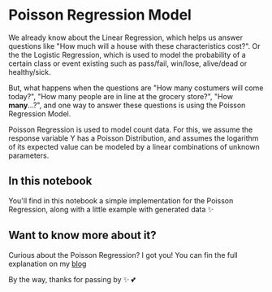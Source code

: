 # Poisson Regression Model
We already know about the Linear Regression, which helps us answer questions like "How much will a house with these characteristics cost?". Or the the Logistic Regression, which is used to model the probability of a certain class or event existing such as pass/fail, win/lose, alive/dead or healthy/sick.

But, what happens when the questions are "How many costumers will come today?", "How many people are in line at the grocery store?", "How **many**...?", and one way to answer these questions is using the Poisson Regression Model.

Poisson Regression is used to model count data. For this, we assume the response variable Y has a Poisson Distribution, and assumes the logarithm of its expected value can be modeled by a linear combinations of unknown parameters.

## In this notebook
You'll find in this notebook a simple implementation for the Poisson Regression, along with a little example with generated data :sparkles:

## Want to know more about it?
Curious about the Poisson Regression? I got you! You can fin the full explanation on my [blog](https://ximenasandoval.github.io/2020/10/31/poisson.html)

By the way, thanks for passing by :sparkles: :two_hearts:
